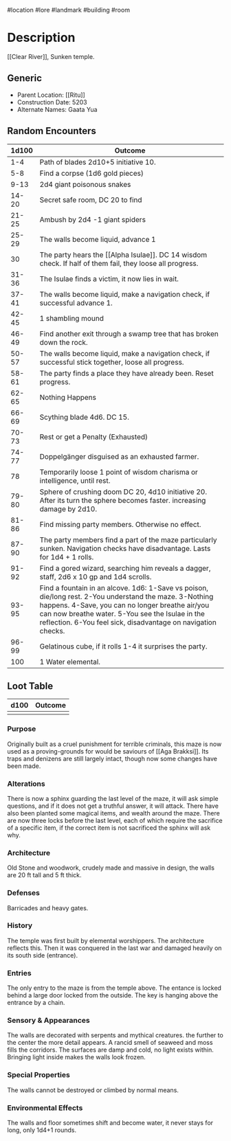 #location #lore #landmark #building #room
# Description
[[Clear River]], Sunken temple.
## Generic
- Parent Location: [[Ritu]]
- Construction Date: 5203
- Alternate Names: Gaata Yua
## Random Encounters
| 1d100 | Outcome                                                                                                                                                                                                                                                                        |
| ----- | ------------------------------------------------------------------------------------------------------------------------------------------------------------------------------------------------------------------------------------------------------------------------------ |
| 1-4   | Path of blades 2d10+5 initiative 10.                                                                                                                                                                                                                                           |
| 5-8   | Find a corpse (1d6 gold pieces)                                                                                                                                                                                                                                                |
| 9-13  | 2d4 giant poisonous snakes                                                                                                                                                                                                                                                     |
| 14-20 | Secret safe room, DC 20 to find                                                                                                                                                                                                                                                |
| 21-25 | Ambush by 2d4 -1 giant spiders                                                                                                                                                                                                                                                 |
| 25-29 | The walls become liquid, advance 1                                                                                                                                                                                                                                             |
| 30    | The party hears the [[Alpha Isulae]]. DC 14 wisdom check. If half of them fail, they loose all progress.                                                                                                                                                                       |
| 31-36 | The Isulae finds a victim, it now lies in wait.                                                                                                                                                                                                                                |
| 37-41 | The walls become liquid, make a navigation check, if successful advance 1.                                                                                                                                                                                                     |
| 42-45 | 1 shambling mound                                                                                                                                                                                                                                                              |
| 46-49 | Find another exit through a swamp tree that has broken down the rock.                                                                                                                                                                                                          |
| 50-57 | The walls become liquid, make a navigation check, if successful stick together, loose all progress.                                                                                                                                                                            |
| 58-61 | The party finds a place they have already been. Reset progress.                                                                                                                                                                                                                |
| 62-65 | Nothing Happens                                                                                                                                                                                                                                                                |
| 66-69 | Scything blade 4d6. DC 15.                                                                                                                                                                                                                                                     |
| 70-73 | Rest or get a Penalty (Exhausted)                                                                                                                                                                                                                                              |
| 74-77 | Doppelgänger disguised as an exhausted farmer.                                                                                                                                                                                                                                 |
| 78    | Temporarily loose 1 point of wisdom charisma or intelligence, until rest.                                                                                                                                                                                                      |
| 79-80 | Sphere of crushing doom DC 20, 4d10 initiative 20. After its turn the sphere becomes faster. increasing damage by 2d10.                                                                                                                                                        |
| 81-86 | Find missing party members. Otherwise no effect.                                                                                                                                                                                                                               |
| 87-90 | The party members find a part of the maze particularly sunken. Navigation checks have disadvantage. Lasts for 1d4 + 1 rolls.                                                                                                                                                   |
| 91-92 | Find a gored wizard, searching him reveals a dagger, staff, 2d6 x 10 gp and 1d4 scrolls.                                                                                                                                                                                       |
| 93-95 | Find a fountain in an alcove. 1d6: 1-Save vs poison, die/long rest. 2-You understand the maze. 3-Nothing happens. 4-Save, you can no longer breathe air/you can now breathe water. 5-You see the Isulae in the reflection. 6-You feel sick, disadvantage on navigation checks. |
| 96-99 | Gelatinous cube, if it rolls 1-4 it surprises the party.                                                                                                                                                                                                                       |
| 100   | 1 Water elemental.                                                                                                                                                                                                                                                             |

## Loot Table
| d100 | Outcome |
| ---- | ------- |
|      |         |
### Purpose
Originally built as a cruel punishment for terrible criminals, this maze is now used as a proving-grounds for would be saviours of [[Aga Brakksi]]. 
Its traps and denizens are still largely intact, though now some changes have been made.
### Alterations
There is now a sphinx guarding the last level of the maze, it will ask simple questions, and if it does not get a truthful answer, it will attack.
There have also been planted some magical items, and wealth around the maze.
There are now three locks before the last level, each of which require the sacrifice of a specific item, if the correct item is not sacrificed the sphinx will ask why.

### Architecture
Old Stone and woodwork, crudely made and massive in design, the walls are 20 ft tall and 5 ft thick.

### Defenses
Barricades and heavy gates.
### History
The temple was first built by elemental worshippers. The architecture reflects this. Then it was conquered in the last war and damaged heavily on its south side (entrance).
### Entries
The only entry to the maze is from the temple above. The entance is locked behind a large door locked from the outside. The key is hanging above the entrance by a chain.
### Sensory & Appearances
The walls are decorated with serpents and mythical creatures. the further to the center the more detail appears.
A rancid smell of seaweed and moss fills the corridors. The surfaces are damp and cold, no light exists within.
Bringing light inside makes the walls look frozen.
### Special Properties
The walls cannot be destroyed or climbed by normal means.
### Environmental Effects
The walls and floor sometimes shift and become water, it never stays for long, only 1d4+1 rounds.